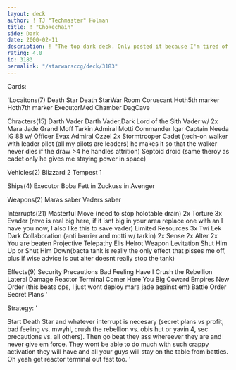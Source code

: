 ```yaml
---
layout: deck
author: ! TJ "Techmaster" Holman
title: ! "Chokechain"
side: Dark
date: 2000-02-11
description: ! "The top dark deck. Only posted it because I'm tired of all the crap on here."
rating: 4.0
id: 3183
permalink: "/starwarsccg/deck/3183"
---
```

Cards: 

'Locaitons(7)
Death Star
Death StarWar Room
Coruscant
Hoth5th marker
Hoth7th marker
ExecutorMed Chamber
DagCave

Chracters(15)
Darth Vader
Darth Vader,Dark Lord of the Sith
Vader w/
2x Mara Jade
Grand Moff Tarkin
Admiral Motti
Commander Igar
Captain Needa
IG 88 w/
Officer Evax
Admiral Ozzel
2x Stormtrooper Cadet (tech-on walker with leader pilot (all my pilots are leaders) he makes it so that the walker never dies if the draw >4 he handles attrition)
Septoid droid (same theroy as cadet only he gives me staying power in space)

Vehicles(2)
Blizzard 2
Tempest 1

Ships(4)
Executor
Boba Fett in
Zuckuss in
Avenger

Weapons(2)
Maras saber
Vaders saber

Interrupts(21)
Masterful Move (need to stop holotable drain)
2x Torture
3x Evader (revo is real big here, if it isnt big in your area replace one with an I have you now, I also like this to save vader)
Limited Resources
3x Twi Lek
Dark Collaboration (anti barrier and motti w/ tarkin)
2x Sense
2x Alter
2x You are beaten
Projective Telepathy
Elis Helrot
Weapon Levitation
Shut Him Up or Shut Him Down(bacta tank is really the only effect that pisses me off, plus if wise advice is out alter doesnt really stop the tank)

Effects(9)
Security Precautions
Bad Feeling Have I
Crush the Rebellion
Lateral Damage
Reactor Terminal
Comer Here You Big Coward
Empires New Order (this beats ops, I just wont deploy mara jade against em)
Battle Order
Secret Plans '

Strategy: '

Start Death Star and whatever interrupt is necesary (secret plans vs profit, bad feeling vs. mwyhl, crush the rebellion vs. obis hut or yavin 4, sec precautions vs. all others). Then go beat they ass whereever they are and never give em force. They wont be able to do much with such crappy activation they will have and all your guys will stay on the table from battles. Oh yeah get reactor terminal out fast too. '
